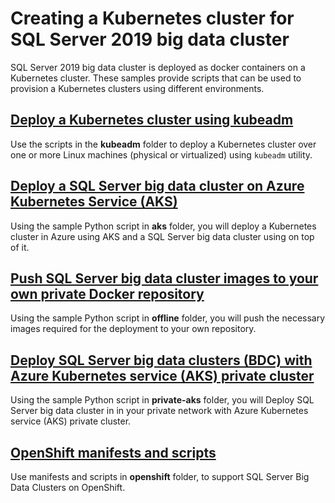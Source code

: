 
# Creating a Kubernetes cluster for SQL Server 2019 big data cluster

SQL Server 2019 big data cluster is deployed as docker containers on a Kubernetes cluster. These samples provide scripts that can be used to provision a Kubernetes clusters using different environments.

## __[Deploy a Kubernetes cluster using kubeadm](kubeadm/)__

Use the scripts in the **kubeadm** folder to deploy a Kubernetes cluster over one or more Linux machines (physical or virtualized) using `kubeadm` utility.

## __[Deploy a SQL Server big data cluster on Azure Kubernetes Service (AKS)](aks/)__

Using the sample Python script in **aks** folder, you will deploy a Kubernetes cluster in Azure using AKS and a SQL Server big data cluster using on top of it.

## __[Push SQL Server big data cluster images to your own private Docker repository](offline/)__

Using the sample Python script in **offline** folder, you will push the necessary images required for the deployment to your own repository.

## __[Deploy SQL Server big data clusters (BDC) with Azure Kubernetes service (AKS) private cluster](private-aks/)__

Using the sample Python script in **private-aks** folder, you will Deploy SQL Server big data cluster in in your private network with Azure Kubernetes service (AKS) private cluster.

## __[OpenShift manifests and scripts](openshift/)__

Use manifests and scripts in **openshift** folder, to support SQL Server Big Data Clusters on OpenShift.